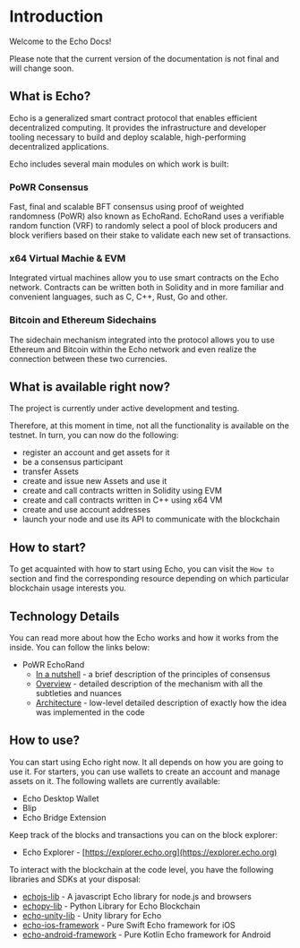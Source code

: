 # Introduction

Welcome to the Echo Docs!

Please note that the current version of the documentation is not final and will change soon.

## What is Echo?

Echo is a generalized smart contract protocol that enables efficient decentralized computing. It provides the infrastructure and developer tooling necessary to build and deploy scalable, high-performing decentralized applications.

Echo includes several main modules on which work is built:

### PoWR Consensus

Fast, final and scalable BFT consensus using proof of weighted randomness \(PoWR\) also known as EchoRand. EchoRand uses a verifiable random function \(VRF\) to randomly select a pool of block producers and block verifiers based on their stake to validate each new set of transactions.

### x64 Virtual Machie & EVM

Integrated virtual machines allow you to use smart contracts on the Echo network. Contracts can be written both in Solidity and in more familiar and convenient languages, such as C, C++, Rust, Go and other.

### Bitcoin and Ethereum Sidechains

The sidechain mechanism integrated into the protocol allows you to use Ethereum and Bitcoin within the Echo network and even realize the connection between these two currencies.

## What is available right now?

The project is currently under active development and testing.

Therefore, at this moment in time, not all the functionality is available on the testnet. In turn, you can now do the following:

* register an account and get assets for it
* be a consensus participant
* transfer Assets
* create and issue new Assets and use it
* create and call contracts written in Solidity using EVM
* create and call contracts written in С++ using x64 VM
* create and use account addresses
* launch your node and use its API to communicate with the blockchain

## How to start?

To get acquainted with how to start using Echo, you can visit the `How to` section and find the corresponding resource depending on which particular blockchain usage interests you.

## Technology Details

You can read more about how the Echo works and how it works from the inside. You can follow the links below:

* PoWR EchoRand
  * [In a nutshell](technologies/powr-echorand/in-a-nutshell.md) - a brief description of the principles of consensus
  * [Overview](https://github.com/echoprotocol/echowiki/tree/7e7b42766726e2150633d834f12c21d7f3d3ed60/technologies/powr-echorand/overview/README.md) - detailed description of the mechanism with all the subtleties and nuances
  * [Architecture](https://github.com/echoprotocol/echowiki/tree/7e7b42766726e2150633d834f12c21d7f3d3ed60/technologies/powr-echorand/architecture/README.md) - low-level detailed description of exactly how the idea was implemented in the code

## How to use?

You can start using Echo right now. It all depends on how you are going to use it. For starters, you can use wallets to create an account and manage assets on it. The following wallets are currently available:

* Echo Desktop Wallet
* Blip
* Echo Bridge Extension

Keep track of the blocks and transactions you can on the block explorer:

* Echo Explorer - [https://explorer.echo.org](https://explorer.echo.org)

To interact with the blockchain at the code level, you have the following libraries and SDKs at your disposal:

* [echojs-lib](https://github.com/echoprotocol/echojs-lib) - A javascript Echo library for node.js and browsers
* [echopy-lib](https://github.com/echoprotocol/echopy-lib) - Python Library for Echo Blockchain 
* [echo-unity-lib](https://github.com/echoprotocol/echo-unity-lib) - Unity library for Echo 
* [echo-ios-framework](https://github.com/echoprotocol/echo-ios-framework) - Pure Swift Echo framework for iOS
* [echo-android-framework](https://github.com/echoprotocol/echo-android-framework) - Pure Kotlin Echo framework for Android

